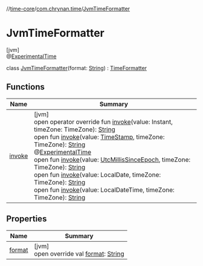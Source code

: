//[time-core](../../../index.md)/[com.chrynan.time](../index.md)/[JvmTimeFormatter](index.md)

# JvmTimeFormatter

[jvm]\
@[ExperimentalTime](https://kotlinlang.org/api/latest/jvm/stdlib/kotlin.time/-experimental-time/index.html)

class [JvmTimeFormatter](index.md)(format: [String](https://kotlinlang.org/api/latest/jvm/stdlib/kotlin/-string/index.html)) : [TimeFormatter](../../../../time-core/com.chrynan.time/-time-formatter/index.md)

## Functions

| Name | Summary |
|---|---|
| [invoke](invoke.md) | [jvm]<br>open operator override fun [invoke](invoke.md)(value: Instant, timeZone: TimeZone): [String](https://kotlinlang.org/api/latest/jvm/stdlib/kotlin/-string/index.html)<br>open fun [invoke](index.md#-529041462%2FFunctions%2F-1191170225)(value: [TimeStamp](../../../../time-core/com.chrynan.time/-time-stamp/index.md), timeZone: TimeZone): [String](https://kotlinlang.org/api/latest/jvm/stdlib/kotlin/-string/index.html)<br>@[ExperimentalTime](https://kotlinlang.org/api/latest/jvm/stdlib/kotlin.time/-experimental-time/index.html)<br>open fun [invoke](index.md#-427062329%2FFunctions%2F-1191170225)(value: [UtcMillisSinceEpoch](../-utc-millis-since-epoch/index.md#1361117230%2FExtensions%2F-1191170225), timeZone: TimeZone): [String](https://kotlinlang.org/api/latest/jvm/stdlib/kotlin/-string/index.html)<br>open fun [invoke](index.md#-1377612210%2FFunctions%2F-1191170225)(value: LocalDate, timeZone: TimeZone): [String](https://kotlinlang.org/api/latest/jvm/stdlib/kotlin/-string/index.html)<br>open fun [invoke](index.md#968901505%2FFunctions%2F-1191170225)(value: LocalDateTime, timeZone: TimeZone): [String](https://kotlinlang.org/api/latest/jvm/stdlib/kotlin/-string/index.html) |

## Properties

| Name | Summary |
|---|---|
| [format](format.md) | [jvm]<br>open override val [format](format.md): [String](https://kotlinlang.org/api/latest/jvm/stdlib/kotlin/-string/index.html) |
